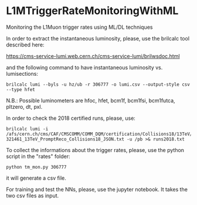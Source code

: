# L1MTriggerRateMonitoringWithML
Monitoring the L1Muon trigger rates using ML/DL techniques

In order to extract the instantaneous luminosity, please, use the brilcalc tool described here:

https://cms-service-lumi.web.cern.ch/cms-service-lumi/brilwsdoc.html

and the following command to have instantaneous luminosity vs. lumisections:

```
brilcalc lumi --byls -u hz/ub -r 306777 -o lumi.csv --output-style csv --type hfet
```

N.B.: Possible luminometers are hfoc, hfet, bcm1f, bcm1fsi, bcm1futca, pltzero, dt, pxl.

In order to check the 2018 certified runs, please, use:

```
brilcalc lumi -i /afs/cern.ch/cms/CAF/CMSCOMM/COMM_DQM/certification/Collisions18/13TeV/PromptReco/Cert_314472-321461_13TeV_PromptReco_Collisions18_JSON.txt -u /pb >& runs2018.txt
```

To collect the informations about the trigger rates, please, use the python script in the "rates" folder:

```
python tm_mon.py 306777
```

it will generate a csv file.

For training and test the NNs, please, use the jupyter notebook. It takes the two csv files as input.
